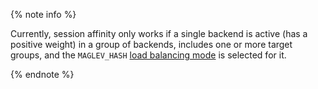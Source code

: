 {% note info %}

Currently, session affinity only works if a single backend is active (has a positive weight) in a group of backends, includes one or more target groups, and the `MAGLEV_HASH` [load balancing mode](../../application-load-balancer/concepts/backend-group.md#balancing-mode) is selected for it.

{% endnote %}
